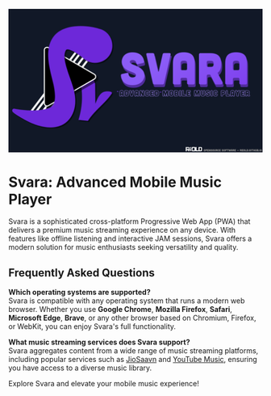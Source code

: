 ![](https://raw.githubusercontent.com/reold/carter/refs/heads/main/docs/Svara-Banner.webp)

# Svara: Advanced Mobile Music Player

Svara is a sophisticated cross-platform Progressive Web App (PWA) that delivers a premium music streaming experience on any device. With features like offline listening and interactive JAM sessions, Svara offers a modern solution for music enthusiasts seeking versatility and quality.

## Frequently Asked Questions

**Which operating systems are supported?**  
Svara is compatible with any operating system that runs a modern web browser. Whether you use **Google Chrome**, **Mozilla Firefox**, **Safari**, **Microsoft Edge**, **Brave**, or any other browser based on Chromium, Firefox, or WebKit, you can enjoy Svara's full functionality.

**What music streaming services does Svara support?**  
Svara aggregates content from a wide range of music streaming platforms, including popular services such as [JioSaavn](https://jiosaavn.com) and [YouTube Music](https://music.youtube.com), ensuring you have access to a diverse music library.

Explore Svara and elevate your mobile music experience!
